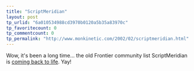 ```yaml
---
title: "ScriptMeridian"
layout: post
tp_urlid: "6a010534988cd3970b0120a5b35a83970c"
tp_favoritecount: 0
tp_commentcount: 0
tp_permalink: "http://www.monkinetic.com/2002/02/scriptmeridian.html"
---
```

Wow, it&#39;s been a long time... the old Frontier community list ScriptMeridian is <a href="http://www.truerwords.net/1627">coming back to life</a>. Yay!
